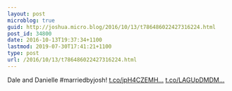 ```yaml
---
layout: post
microblog: true
guid: http://joshua.micro.blog/2016/10/13/t786486022427316224.html
post_id: 34800
date: 2016-10-13T19:37:34+1100
lastmod: 2019-07-30T17:41:21+1100
type: post
url: /2016/10/13/t786486022427316224.html
---
```

Dale and Danielle #marriedbyjosh! [t.co/jpH4CZEMH...](https://t.co/jpH4CZEMHS) [t.co/LAGUpDMDM...](https://t.co/LAGUpDMDMo)
